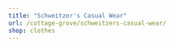 ```yaml
---
title: "Schweitzer's Casual Wear"
url: /cottage-grove/schweitzers-casual-wear/
shop: clothes
---
```

